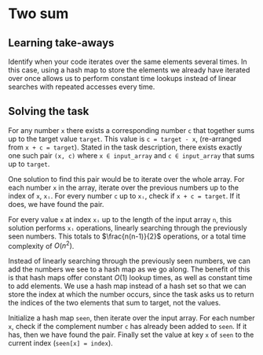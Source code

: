 # Two sum

## Learning take-aways

Identify when your code iterates over the same elements several times. In this case, using a hash map to store the elements we already have iterated over once allows us to perform constant time lookups instead of linear searches with repeated accesses every time.

## Solving the task

For any number `x` there exists a corresponding number `c` that together sums up to the target value `target`. This value is `c = target - x`, (re-arranged from `x + c = target`). Stated in the task description, there exists exactly one such pair `(x, c)` where `x ∈ input_array` and `c ∈ input_array` that sums up to `target`.

One solution to find this pair would be to iterate over the whole array. For each number `x` in the array, iterate over the previous numbers up to the index of `x`, `xᵢ`. For every number `c` up to `xᵢ`, check if `x + c = target`. If it does, we have found the pair.

For every value `x` at index `xᵢ` up to the length of the input array `n`, this solution performs `xᵢ` operations, linearly searching through the previously seen numbers. This totals to $\frac{n(n-1)}{2}$ operations, or a total time complexity of $O(n^2)$.

Instead of linearly searching through the previously seen numbers, we can add the numbers we see to a hash map as we go along. The benefit of this is that hash maps offer constant $O(1)$ lookup times, as well as constant time to add elements. We use a hash map instead of a hash set so that we can store the index at which the number occurs, since the task asks us to return the indices of the two elements that sum to target, not the values.

Initialize a hash map `seen`, then iterate over the input array. For each number `x`, check if the complement number `c` has already been added to `seen`. If it has, then we have found the pair. Finally set the value at key `x` of `seen` to the current index (`seen[x] = index`).
